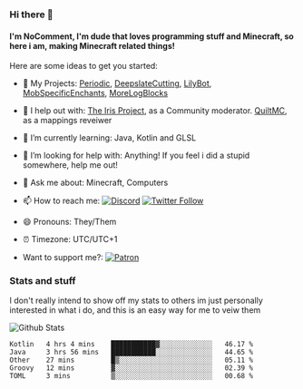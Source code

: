 ### Hi there 👋
#### I'm NoComment, I'm dude that loves programming stuff and Minecraft, so here i am, making Minecraft related things!

Here are some ideas to get you started:

- 🔭 My Projects: [Periodic](https://github.com/NoComment1105/periodic-mod-minecraft), [DeepslateCutting](https://github.com/NoComment1105/DeepslateCutting-fabric), [LilyBot](https://github.com/IrisShaders/LilyBot), [MobSpecificEnchants](https://github.com/NoComment1105/MobSpecificEnchants), [MoreLogBlocks](https://github.com/NoComment1105/MoreLogBlocks)
- 🔭 I help out with: [The Iris Project](https://github.com/IrisShaders/), as a Community moderator. [QuiltMC](https://github.com/QuiltMC), as a mappings reveiwer
- 🌱 I’m currently learning: Java, Kotlin and GLSL
- 🤔 I’m looking for help with: Anything! If you feel i did a stupid somewhere, help me out!
- 💬 Ask me about: Minecraft, Computers
- 📫 How to reach me:  [![Discord](https://img.shields.io/discord/803619130090848286?color=%237289DA&label=Discord&logo=discord&logoColor=white)](https://discord.gg/28N2Eeq2tT) [![Twitter Follow](https://img.shields.io/twitter/follow/NoComment_MC?label=%40NoComment_MC&style=social)](https://twitter.com/NoComment_MC) 
- 😄 Pronouns: They/Them
- ⏰ Timezone: UTC/UTC+1

- Want to support me?:  [![Patron](https://img.shields.io/endpoint.svg?url=https%3A%2F%2Fshieldsio-patreon.vercel.app%2Fapi%3Fusername%3DNoComment1105%26type%3Dpatrons&style=for-the-badge)](https://www.patreon.com/NoComment1105) 

 ### Stats and stuff
 I don't really intend to show off my stats to others im just personally interested in what i do, and this is an easy way for me to veiw them

![Github Stats](https://github-readme-stats.vercel.app/api?username=NoComment1105&count_private=true&show_icons=true&include_all_commits=true&theme=dracula) 
<!--START_SECTION:waka-->
```text
Kotlin   4 hrs 4 mins    ███████████▓░░░░░░░░░░░░░   46.17 % 
Java     3 hrs 56 mins   ███████████░░░░░░░░░░░░░░   44.65 % 
Other    27 mins         █▒░░░░░░░░░░░░░░░░░░░░░░░   05.11 % 
Groovy   12 mins         ▓░░░░░░░░░░░░░░░░░░░░░░░░   02.39 % 
TOML     3 mins          ▒░░░░░░░░░░░░░░░░░░░░░░░░   00.68 % 
```
<!--END_SECTION:waka-->
